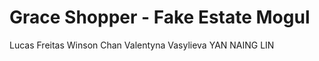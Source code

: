 # Grace Shopper - Fake Estate Mogul


Lucas Freitas
Winson Chan 
Valentyna Vasylieva 
YAN NAING LIN 
